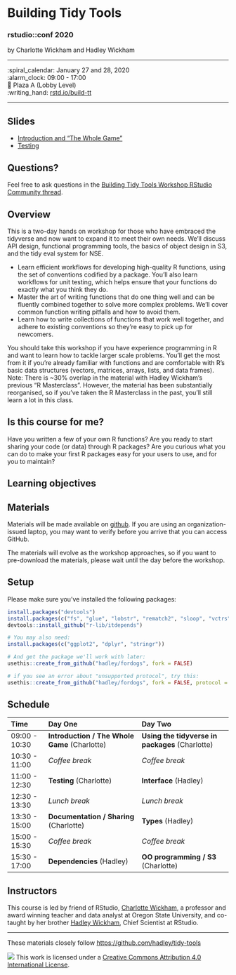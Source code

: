 
<!-- README.md is generated from README.Rmd. Please edit that file -->

# Building Tidy Tools

### rstudio::conf 2020

by Charlotte Wickham and Hadley Wickham

-----

:spiral\_calendar: January 27 and 28, 2020  
:alarm\_clock: 09:00 - 17:00  
:hotel: Plaza A (Lobby Level)  
:writing\_hand: [rstd.io/build-tt](http://rstd.io/build-tt)

-----

## Slides

  - [Introduction and “The Whole Game”](1-intro.pdf)
  - [Testing](2-testing.pdf)

## Questions?

Feel free to ask questions in the [Building Tidy Tools Workshop RStudio
Community
thread](https://community.rstudio.com/t/building-tidy-tools-workshop-rstudio-conf-2020/49091).

## Overview

This is a two-day hands on workshop for those who have embraced the
tidyverse and now want to expand it to meet their own needs. We’ll
discuss API design, functional programming tools, the basics of object
design in S3, and the tidy eval system for NSE.

  - Learn efficient workflows for developing high-quality R functions,
    using the set of conventions codified by a package. You’ll also
    learn workflows for unit testing, which helps ensure that your
    functions do exactly what you think they do.
  - Master the art of writing functions that do one thing well and can
    be fluently combined together to solve more complex problems. We’ll
    cover common function writing pitfalls and how to avoid them.
  - Learn how to write collections of functions that work well together,
    and adhere to existing conventions so they’re easy to pick up for
    newcomers.

You should take this workshop if you have experience programming in R
and want to learn how to tackle larger scale problems. You’ll get the
most from it if you’re already familiar with functions and are
comfortable with R’s basic data structures (vectors, matrices, arrays,
lists, and data frames). Note: There is ~30% overlap in the material
with Hadley Wickham’s previous “R Masterclass”. However, the material
has been substantially reorganised, so if you’ve taken the R Masterclass
in the past, you’ll still learn a lot in this class.

## Is this course for me?

Have you written a few of your own R functions? Are you ready to start
sharing your code (or data) through R packages? Are you curious what you
can do to make your first R packages easy for your users to use, and for
you to maintain?

## Learning objectives

## Materials

Materials will be made available on
[github](https://github.com/rstudio-conf-2020/build-tidy-tools). If you
are using an organization-issued laptop, you may want to verify before
you arrive that you can access GitHub.

The materials will evolve as the workshop approaches, so if you want to
pre-download the materials, please wait until the day before the
workshop.

## Setup

<!-- Fix later to generate from content of repo like https://github.com/hadley/tidy-tools/blob/master/README.Rmd -->

Please make sure you’ve installed the following packages:

``` r
install.packages("devtools")
install.packages(c("fs", "glue", "lobstr", "rematch2", "sloop", "vctrs"))
devtools::install_github("r-lib/itdepends")
```

``` r
# You may also need:
install.packages(c("ggplot2", "dplyr", "stringr"))

# And get the package we'll work with later:
usethis::create_from_github("hadley/fordogs", fork = FALSE)

# if you see an error about "unsupported protocol", try this:
usethis::create_from_github("hadley/fordogs", fork = FALSE, protocol = "https")
```

<!-- 
* When you're done, put a green post-it on your computer. 
* If you need help, put up a pink post-it.
-->

## Schedule

| Time          | Day One                                       | Day Two                                         |
| :------------ | :-------------------------------------------- | :---------------------------------------------- |
| 09:00 - 10:30 | **Introduction / The Whole Game** (Charlotte) | **Using the tidyverse in packages** (Charlotte) |
| 10:30 - 11:00 | *Coffee break*                                | *Coffee break*                                  |
| 11:00 - 12:30 | **Testing** (Charlotte)                       | **Interface** (Hadley)                          |
| 12:30 - 13:30 | *Lunch break*                                 | *Lunch break*                                   |
| 13:30 - 15:00 | **Documentation / Sharing** (Charlotte)       | **Types** (Hadley)                              |
| 15:00 - 15:30 | *Coffee break*                                | *Coffee break*                                  |
| 15:30 - 17:00 | **Dependencies** (Hadley)                     | **OO programming / S3** (Charlotte)             |

## Instructors

This course is led by friend of RStudio, [Charlotte
Wickham](https://cwick.co.nz), a professor and award winning teacher and
data analyst at Oregon State University, and co-taught by her brother
[Hadley Wickham](http://hadley.nz), Chief Scientist at RStudio.

-----

These materials closely follow <https://github.com/hadley/tidy-tools>

![](https://i.creativecommons.org/l/by/4.0/88x31.png) This work is
licensed under a [Creative Commons Attribution 4.0 International
License](https://creativecommons.org/licenses/by/4.0/).

